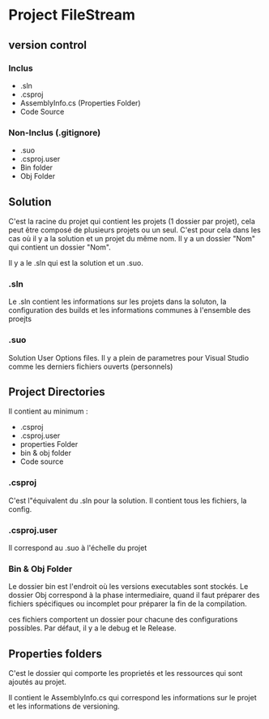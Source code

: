 # Project FileStream

## version control

### Inclus
- .sln
- .csproj
- AssemblyInfo.cs (Properties Folder)
- Code Source


### Non-Inclus (.gitignore)
- .suo
- .csproj.user
- Bin folder
- Obj Folder

## Solution
C'est la racine du projet qui contient les projets (1 dossier par projet), cela peut être composé de plusieurs projets ou un seul. C'est pour cela dans les cas où il y a la solution et un projet du même nom. Il y a un dossier "Nom" qui contient un dossier "Nom".

Il y a le .sln qui est la solution et un .suo.

### .sln
Le .sln contient les informations sur les projets dans la soluton, la configuration des builds et les informations communes à l'ensemble des proejts

### .suo
Solution User Options files. Il y a plein de parametres pour Visual Studio comme les derniers fichiers ouverts (personnels)

## Project Directories
Il contient au minimum :
- .csproj
- .csproj.user
- properties Folder
- bin & obj folder
- Code source

### .csproj
C'est l"équivalent du .sln pour la solution. Il contient tous les fichiers, la config.

### .csproj.user
Il correspond au .suo à l'échelle du projet

### Bin & Obj Folder
Le dossier bin est l'endroit où les versions executables sont stockés. Le dossier Obj correspond à la phase intermediaire, quand il faut préparer des fichiers spécifiques ou incomplet pour préparer la fin de la compilation.

ces fichiers comportent un dossier pour chacune des configurations possibles. Par défaut, il y a le debug et le Release.

## Properties folders
C'est le dossier qui comporte les proprietés et les ressources qui sont ajoutés au projet.

Il contient le AssemblyInfo.cs qui correspond les informations sur le projet et les informations de versioning.
